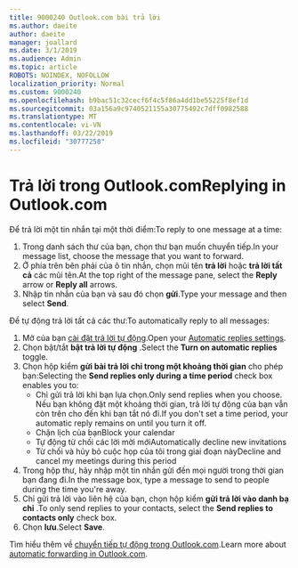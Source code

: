 ```yaml
---
title: 9000240 Outlook.com bài trả lời
ms.author: daeite
author: daeite
manager: joallard
ms.date: 3/1/2019
ms.audience: Admin
ms.topic: article
ROBOTS: NOINDEX, NOFOLLOW
localization_priority: Normal
ms.custom: 9000240
ms.openlocfilehash: b9bac51c32cecf6f4c5f86a4dd1be55225f8ef1d
ms.sourcegitcommit: 03a156a9c9740521155a30775492c7dff0982588
ms.translationtype: MT
ms.contentlocale: vi-VN
ms.lasthandoff: 03/22/2019
ms.locfileid: "30777258"
---
```

# <a name="replying-in-outlookcom"></a><span data-ttu-id="82463-102">Trả lời trong Outlook.com</span><span class="sxs-lookup"><span data-stu-id="82463-102">Replying in Outlook.com</span></span>

<span data-ttu-id="82463-103">Để trả lời một tin nhắn tại một thời điểm:</span><span class="sxs-lookup"><span data-stu-id="82463-103">To reply to one message at a time:</span></span>

1. <span data-ttu-id="82463-104">Trong danh sách thư của bạn, chọn thư bạn muốn chuyển tiếp.</span><span class="sxs-lookup"><span data-stu-id="82463-104">In your message list, choose the message that you want to forward.</span></span>
2. <span data-ttu-id="82463-105">Ở phía trên bên phải của ô tin nhắn, chọn mũi tên **trả lời** hoặc **trả lời tất cả** các mũi tên.</span><span class="sxs-lookup"><span data-stu-id="82463-105">At the top right of the message pane, select the **Reply** arrow or **Reply all** arrows.</span></span>
3. <span data-ttu-id="82463-106">Nhập tin nhắn của bạn và sau đó chọn **gửi**.</span><span class="sxs-lookup"><span data-stu-id="82463-106">Type your message and then select **Send**.</span></span>

<span data-ttu-id="82463-107">Để tự động trả lời tất cả các thư:</span><span class="sxs-lookup"><span data-stu-id="82463-107">To automatically reply to all messages:</span></span>

1. <span data-ttu-id="82463-108">Mở của bạn [cài đặt trả lời tự động](https://outlook.live.com/mail/options/mail/automaticReplies/automaticRepliesOption).</span><span class="sxs-lookup"><span data-stu-id="82463-108">Open your [Automatic replies settings](https://outlook.live.com/mail/options/mail/automaticReplies/automaticRepliesOption).</span></span>
2. <span data-ttu-id="82463-109">Chọn bật/tắt **bật trả lời tự động** .</span><span class="sxs-lookup"><span data-stu-id="82463-109">Select the **Turn on automatic replies** toggle.</span></span>
3. <span data-ttu-id="82463-110">Chọn hộp kiểm **gửi bài trả lời chỉ trong một khoảng thời gian** cho phép bạn:</span><span class="sxs-lookup"><span data-stu-id="82463-110">Selecting the **Send replies only during a time period** check box enables you to:</span></span>
    - <span data-ttu-id="82463-111">Chỉ gửi trả lời khi bạn lựa chọn.</span><span class="sxs-lookup"><span data-stu-id="82463-111">Only send replies when you choose.</span></span> <span data-ttu-id="82463-112">Nếu bạn không đặt một khoảng thời gian, trả lời tự động của bạn vẫn còn trên cho đến khi bạn tắt nó đi.</span><span class="sxs-lookup"><span data-stu-id="82463-112">If you don't set a time period, your automatic reply remains on until you turn it off.</span></span>
    - <span data-ttu-id="82463-113">Chặn lịch của bạn</span><span class="sxs-lookup"><span data-stu-id="82463-113">Block your calendar</span></span>
    - <span data-ttu-id="82463-114">Tự động từ chối các lời mời mới</span><span class="sxs-lookup"><span data-stu-id="82463-114">Automatically decline new invitations</span></span>
    - <span data-ttu-id="82463-115">Từ chối và hủy bỏ cuộc họp của tôi trong giai đoạn này</span><span class="sxs-lookup"><span data-stu-id="82463-115">Decline and cancel my meetings during this period</span></span>
4. <span data-ttu-id="82463-116">Trong hộp thư, hãy nhập một tin nhắn gửi đến mọi người trong thời gian bạn đang đi.</span><span class="sxs-lookup"><span data-stu-id="82463-116">In the message box, type a message to send to people during the time you're away.</span></span>
5. <span data-ttu-id="82463-117">Chỉ gửi trả lời vào liên hệ của bạn, chọn hộp kiểm **gửi trả lời vào danh bạ chỉ** .</span><span class="sxs-lookup"><span data-stu-id="82463-117">To only send replies to your contacts, select the **Send replies to contacts only** check box.</span></span>
6. <span data-ttu-id="82463-118">Chọn **lưu**.</span><span class="sxs-lookup"><span data-stu-id="82463-118">Select **Save**.</span></span>

<span data-ttu-id="82463-119">Tìm hiểu thêm về [chuyển tiếp tự động trong Outlook.com](https://support.office.com/article/14614626-9855-48dc-a986-dec81d07b1a0).</span><span class="sxs-lookup"><span data-stu-id="82463-119">Learn more about [automatic forwarding in Outlook.com](https://support.office.com/article/14614626-9855-48dc-a986-dec81d07b1a0).</span></span>